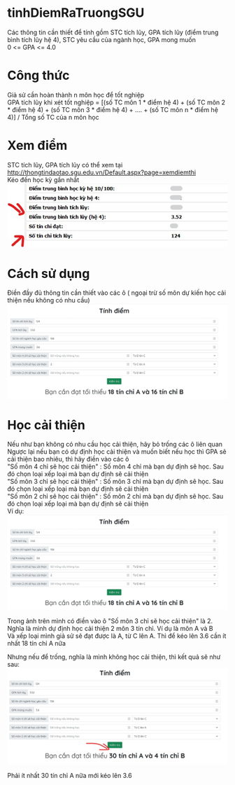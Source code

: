 # tinhDiemRaTruongSGU  
Các thông tin cần thiết để tính gồm STC tích lũy, GPA tích lũy (điểm trung bình tích lũy hệ 4), STC yêu cầu của ngành học, GPA mong muốn  
0 <= GPA <= 4.0  
  
# Công thức  
Giả sử cần hoàn thành n môn học để tốt nghiệp  
GPA tích lũy khi xét tốt nghiệp = [(số TC môn 1 * điểm hệ 4) + (số TC môn 2 * điểm hệ 4) + (số TC môn 3 * điểm hệ 4) + .... + (số TC môn n * điểm hệ 4)] / Tổng số TC của n môn học
# Xem điểm  
STC tích lũy, GPA tích lũy có thể xem tại http://thongtindaotao.sgu.edu.vn/Default.aspx?page=xemdiemthi  
Kéo đến học kỳ gần nhất  
![Xem điểm](https://github.com/thongtran199/tinhDiemRaTruongSGU/blob/main/xemDiem.jpg) 

# Cách sử dụng 
Điền đầy đủ thông tin cần thiết vào các ô ( ngoại trừ số môn dự kiến học cải thiện nếu không có nhu cầu)  
![Điền đầy đủ thông tin](https://github.com/thongtran199/tinhDiemRaTruongSGU/blob/main/dienThongTin.jpg)

# Học cải thiện
Nếu như bạn không có nhu cầu học cải thiện, hãy bỏ trống các ô liên quan  
Ngược lại nếu bạn có dự định học cải thiện và muốn biết nếu học thì GPA sẽ cải thiện bao nhiêu, thì hãy điền vào các ô  
"Số môn 4 chỉ sẽ học cải thiện" : Số môn 4 chỉ mà bạn dự định sẽ học. Sau đó chọn loại xếp loại mà bạn dự định sẽ cải thiện  
"Số môn 3 chỉ sẽ học cải thiện" : Số môn 3 chỉ mà bạn dự định sẽ học. Sau đó chọn loại xếp loại mà bạn dự định sẽ cải thiện  
"Số môn 2 chỉ sẽ học cải thiện" : Số môn 2 chỉ mà bạn dự định sẽ học. Sau đó chọn loại xếp loại mà bạn dự định sẽ cải thiện  
Ví dụ:  
![Điền đầy đủ thông tin](https://github.com/thongtran199/tinhDiemRaTruongSGU/blob/main/dienThongTin.jpg)  

Trong ảnh trên mình có điền vào ô "Số môn 3 chỉ sẽ học cải thiện" là 2. Nghĩa là mình dự định học cải thiện 2 môn 3 tín chỉ. Ví dụ là môn A và B  
Và xếp loại mình giả sử sẽ đạt được là A, từ C lên A. Thì để kéo lên 3.6 cần ít nhất 18 tín chỉ A nữa  

Nhưng nếu để trống, nghĩa là mình không học cải thiện, thì kết quả sẽ như sau: 
![Khi không học cải thiện](https://github.com/thongtran199/tinhDiemRaTruongSGU/blob/main/koCaiThien.jpg)  

Phải ít nhất 30 tín chỉ A nữa mới kéo lên 3.6
